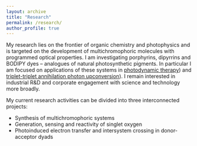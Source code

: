 ```yaml
---
layout: archive
title: "Research"
permalink: /research/
author_profile: true
---
```


My research lies on the frontier of organic chemistry and photophysics and is targeted on the development of multichromophoric molecules with programmed optical properties. I am investigating porphyrins, dipyrrins and BODIPY dyes – analogues of natural photosynthetic pigments. In particular I am focused on applications of these systems in [photodynamic therapy](https://mihafil.github.io/academic/pages/pdt-general)) and [triplet-triplet annihilation photon upconversion](https://mihafil.github.io/academic/pages/tta-uc-general)). I remain interested in industrial R&D and corporate engagement with science and technology more broadly.

My current research activities can be divided into three interconnected projects:

* Synthesis of multichromophoric systems
* Generation, sensing and reactivity of singlet oxygen
* Photoinduced electron transfer and intersystem crossing in donor-acceptor dyads


